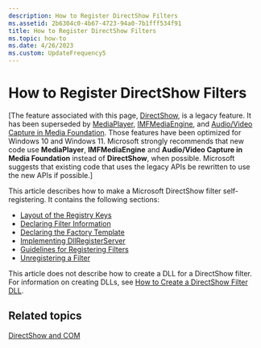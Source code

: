 ```yaml
---
description: How to Register DirectShow Filters
ms.assetid: 2b6304c0-4b67-4723-94a0-7b1fff534f91
title: How to Register DirectShow Filters
ms.topic: how-to
ms.date: 4/26/2023
ms.custom: UpdateFrequency5
---
```


# How to Register DirectShow Filters

\[The feature associated with this page, [DirectShow](/windows/win32/directshow/directshow), is a legacy feature. It has been superseded by [MediaPlayer](/uwp/api/Windows.Media.Playback.MediaPlayer), [IMFMediaEngine](/windows/win32/api/mfmediaengine/nn-mfmediaengine-imfmediaengine), and [Audio/Video Capture in Media Foundation](/windows/win32/medfound/audio-video-capture-in-media-foundation). Those features have been optimized for Windows 10 and Windows 11. Microsoft strongly recommends that new code use **MediaPlayer**, **IMFMediaEngine** and **Audio/Video Capture in Media Foundation** instead of **DirectShow**, when possible. Microsoft suggests that existing code that uses the legacy APIs be rewritten to use the new APIs if possible.\]

This article describes how to make a Microsoft DirectShow filter self-registering. It contains the following sections:

-   [Layout of the Registry Keys](layout-of-the-registry-keys.md)
-   [Declaring Filter Information](declaring-filter-information.md)
-   [Declaring the Factory Template](declaring-the-factory-template.md)
-   [Implementing DllRegisterServer](implementing-dllregisterserver.md)
-   [Guidelines for Registering Filters](guidelines-for-registering-filters.md)
-   [Unregistering a Filter](unregistering-a-filter.md)

This article does not describe how to create a DLL for a DirectShow filter. For information on creating DLLs, see [How to Create a DirectShow Filter DLL](how-to-create-a-dll.md).

## Related topics

<dl> <dt>

[DirectShow and COM](directshow-and-com.md)
</dt> </dl>

 

 



